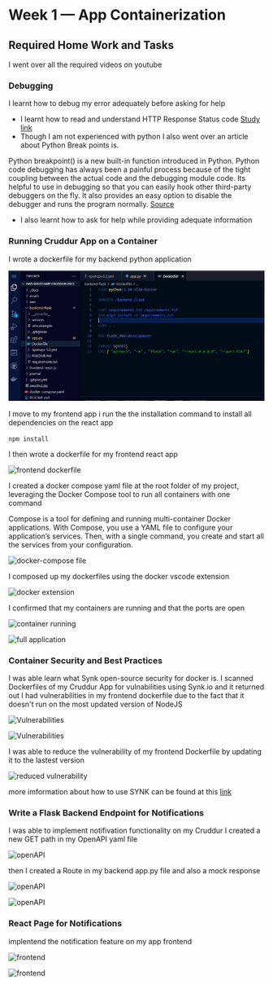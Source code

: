 # Week 1 — App Containerization

## Required Home Work and Tasks

I went over all the required videos on youtube 

### Debugging
I learnt how to debug my error adequately before asking for help

- I learnt how to read and understand HTTP Response Status code [Study link](https://developer.mozilla.org/en-US/docs/Web/HTTP/Status) 
- Though I am not experienced with python I also went over an article about Python Break points is.

Python breakpoint() is a new built-in function introduced in Python. Python code debugging has always been a painful process because of the tight coupling between the actual code and the debugging module code.
 Its helpful to use in debugging so that you can easily hook other third-party debuggers on the fly. It also provides an easy option to disable the debugger and runs the program normally.
 [Source](https://www.digitalocean.com/community/tutorials/python-breakpoint)
 
 - I also learnt how to ask for help while providing adequate information

### Running Cruddur App on a Container
I wrote a dockerfile for my backend python application

![backend dockerfile](/assets/backend_dockerfile.jpg)

I move to my frontend app
i run the the installation command to install all dependencies on the react app

``` npm install ```

I then wrote a dockerfile for my frontend react app

![frontend dockerfile](/assets/frontend_dockerfile.jpg)

I created a docker compose yaml file at the root folder of my project, leveraging the Docker Compose tool to run all containers with one command

Compose is a tool for defining and running multi-container Docker applications. With Compose, you use a YAML file to configure your application’s services. Then, with a single command, you create and start all the services from your configuration.

![docker-compose file](/assets/docker-compose.jpg)

I composed up my dockerfiles using the docker vscode extension 

![docker extension](/assets/docker-extension.jpg)

I confirmed that my containers are running and that the ports are open

![container running](/assets/container-running.jpg)

![full application](/assets/application.png)

### Container Security and Best Practices
I was able learn what Synk open-source security for docker is.
I scanned Dockerfiles of my Cruddur App for vulnabilities using Synk.io and it returned out I had vulnerabilities in my frontend dockerfile due to the fact that it doesn't run on the most updated version of NodeJS

![Vulnerabilities](/assets/vun.png)

![Vulnerabilities](/assets/vun-rec.png)

I was able to reduce the vulnerability of my frontend Dockerfile by updating it to the lastest version

![reduced vulnerability](/assets/fixed-vun.jpg)

more imformation about how to use SYNK can be found at this [link](https://docs.snyk.io/)

### Write a Flask Backend Endpoint for Notifications
I was able to implement notifivation functionality on my Cruddur 
I 
created a new GET path in my OpenAPI yaml file

![openAPI](/assets/openAPI-notification.jpg)

then I created a Route in my backend app.py file and also a mock response

![openAPI](/assets/notification-api.jpg)

![openAPI](/assets/notification-api2.png)


### React Page for Notifications
implentend the notification feature on my app frontend

![frontend](/assets/react-notif.png)

![frontend](/assets/frontend-notification.jpg)

